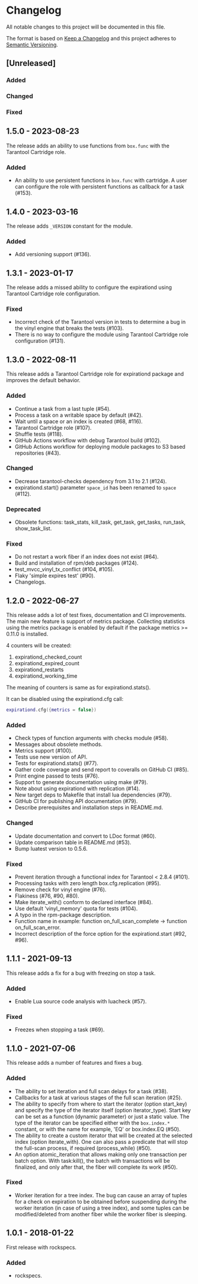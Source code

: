 # Changelog

All notable changes to this project will be documented in this file.

The format is based on [Keep a Changelog](https://keepachangelog.com/en/1.0.0/)
and this project adheres to [Semantic Versioning](http://semver.org/spec/v2.0.0.html).

## [Unreleased]

### Added

### Changed

### Fixed

## 1.5.0 - 2023-08-23

The release adds an ability to use functions from `box.func` with the Tarantool
Cartridge role.

### Added

- An ability to use persistent functions in `box.func` with cartridge. A user
  can configure the role with persistent functions as callback for a
  task (#153).

## 1.4.0 - 2023-03-16

The release adds `_VERSION` constant for the module.

### Added

- Add versioning support (#136).

## 1.3.1 - 2023-01-17

The release adds a missed ability to configure the expirationd using
Tarantool Cartridge role configuration.

### Fixed

- Incorrect check of the Tarantool version in tests to determine a bug in
  the vinyl engine that breaks the tests (#103).
- There is no way to configure the module using Tarantool Cartridge role
  configuration (#131).

## 1.3.0 - 2022-08-11

This release adds a Tarantool Cartridge role for expirationd package and
improves the default behavior.

### Added

- Continue a task from a last tuple (#54).
- Process a task on a writable space by default (#42).
- Wait until a space or an index is created (#68, #116).
- Tarantool Cartridge role (#107).
- Shuffle tests (#118).
- GitHub Actions workflow with debug Tarantool build (#102).
- GitHub Actions workflow for deploying module packages to S3 based
  repositories (#43).

### Changed

- Decrease tarantool-checks dependency from 3.1 to 2.1 (#124).
- expirationd.start() parameter `space_id` has been renamed to `space` (#112).

### Deprecated

- Obsolete functions: task_stats, kill_task, get_task, get_tasks, run_task,
  show_task_list.

### Fixed

- Do not restart a work fiber if an index does not exist (#64).
- Build and installation of rpm/deb packages (#124).
- test_mvcc_vinyl_tx_conflict (#104, #105).
- Flaky 'simple expires test' (#90).
- Changelogs.

## 1.2.0 - 2022-06-27

This release adds a lot of test fixes, documentation and CI improvements. The
main new feature is support of metrics package. Collecting statistics using the
metrics package is enabled by default if the package metrics >= 0.11.0
is installed.

4 counters will be created:

1. expirationd_checked_count
2. expirationd_expired_count
3. expirationd_restarts
4. expirationd_working_time

The meaning of counters is same as for expirationd.stats().

It can be disabled using the expirationd.cfg call:

```Lua
expirationd.cfg({metrics = false})
```

### Added

- Check types of function arguments with checks module (#58).
- Messages about obsolete methods.
- Metrics support (#100).
- Tests use new version of API.
- Tests for expirationd.stats() (#77).
- Gather code coverage and send report to coveralls on GitHub CI (#85).
- Print engine passed to tests (#76).
- Support to generate documentation using make (#79).
- Note about using expirationd with replication (#14).
- New target deps to Makefile that install lua dependencies (#79).
- GitHub CI for publishing API documentation (#79).
- Describe prerequisites and installation steps in README.md.

### Changed

- Update documentation and convert to LDoc format (#60).
- Update comparison table in README.md (#53).
- Bump luatest version to 0.5.6.

### Fixed

- Prevent iteration through a functional index for Tarantool < 2.8.4 (#101).
- Processing tasks with zero length box.cfg.replication (#95).
- Remove check for vinyl engine (#76).
- Flakiness (#76, #90, #80).
- Make iterate_with() conform to declared interface (#84).
- Use default 'vinyl_memory' quota for tests (#104).
- A typo in the rpm-package description.
- Function name in example:
  function on_full_scan_complete -> function on_full_scan_error.
- Incorrect description of the force option for the expirationd.start (#92,
  #96).

## 1.1.1 - 2021-09-13

This release adds a fix for a bug with freezing on stop a task.

### Added

- Enable Lua source code analysis with luacheck (#57).

### Fixed

- Freezes when stopping a task (#69).

## 1.1.0 - 2021-07-06

This release adds a number of features and fixes a bug.

### Added

- The ability to set iteration and full scan delays for a task (#38).
- Callbacks for a task at various stages of the full scan iteration (#25).
- The ability to specify from where to start the iterator (option start_key)
  and specify the type of the iterator itself (option iterator_type).
  Start key can be set as a function (dynamic parameter) or just a static
  value. The type of the iterator can be specified either with the
  `box.index.*` constant, or with the name for example, 'EQ' or
  box.index.EQ (#50).
- The ability to create a custom iterator that will be created at the selected
  index (option iterate_with). One can also pass a predicate that will stop the
  full-scan process, if required (process_while) (#50).
- An option atomic_iteration that allows making only one transaction per batch
  option. With task:kill(), the batch with transactions will be finalized, and
  only after that, the fiber will complete its work (#50).

### Fixed

- Worker iteration for a tree index. The bug can cause an array of tuples for a
  check on expiration to be obtained before suspending during the worker
  iteration (in case of using a tree index), and some tuples can be
  modified/deleted from another fiber while the worker fiber is sleeping.

## 1.0.1 - 2018-01-22

First release with rockspecs.

### Added

- rockspecs.
